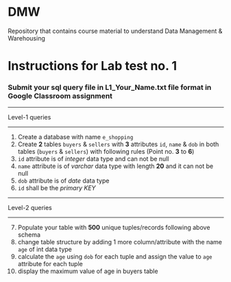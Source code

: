 # DMW
Repository that contains course material to understand Data Management &amp; Warehousing

# Instructions for Lab test no. 1
### Submit your sql query file in **L1_Your_Name.txt** file format in Google Classroom assignment

----
Level-1 queries

-----
1. Create a database with name `e_shopping`
2. Create **2** tables `buyers` & `sellers`
with **3** attributes `id`, `name` & `dob` in both tables (`buyers` & `sellers`) with following rules (Point no. **3** to **6**)
3. `id` attribute is of *integer* data type and can not be null
4. `name` attribute is of *varchar* data type with length **20** and it can not be null
5. `dob` attribute is of *date* data type
6. `id` shall be the *primary KEY*

-----
Level-2 queries

-----

7. Populate your table with **500** unique tuples/records following above schema
8. change table structure by adding 1 more column/attribute with the name `age` of int data type
9. calculate the `age` using `dob` for each tuple and assign the value to `age` attribute for each tuple
10. display the maximum value of age in buyers table
